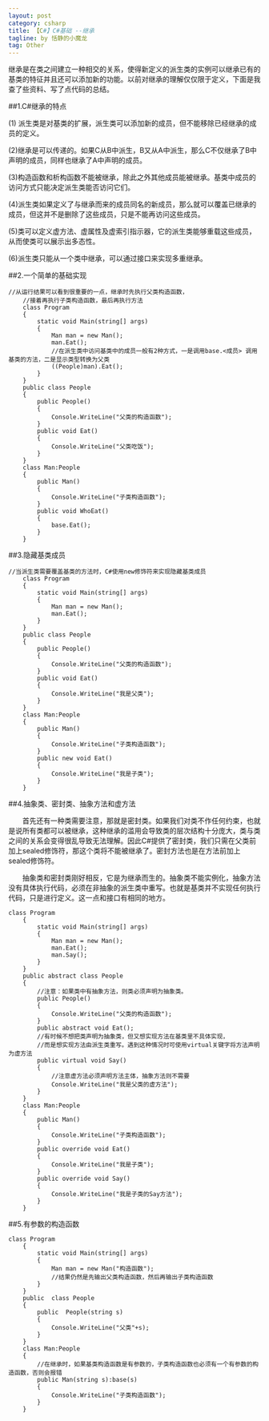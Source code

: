 ```yaml
---
layout: post
category: csharp
title: 【C#】C#基础 --继承
tagline: by 恬静的小魔龙
tag: Other
---
```


继承是在类之间建立一种相交的关系，使得新定义的派生类的实例可以继承已有的基类的特征并且还可以添加新的功能。以前对继承的理解仅仅限于定义，下面是我查了些资料、写了点代码的总结。

##1.C#继承的特点

(1) 派生类是对基类的扩展，派生类可以添加新的成员，但不能移除已经继承的成员的定义。

(2)继承是可以传递的。如果C从B中派生，B又从A中派生，那么C不仅继承了B中声明的成员，同样也继承了A中声明的成员。

(3)构造函数和析构函数不能被继承，除此之外其他成员能被继承。基类中成员的访问方式只能决定派生类能否访问它们。

(4)派生类如果定义了与继承而来的成员同名的新成员，那么就可以覆盖已继承的成员，但这并不是删除了这些成员，只是不能再访问这些成员。

(5)类可以定义虚方法、虚属性及虚索引指示器，它的派生类能够重载这些成员，从而使类可以展示出多态性。

(6)派生类只能从一个类中继承，可以通过接口来实现多重继承。

##2.一个简单的基础实现

```
//从运行结果可以看到很重要的一点，继承时先执行父类构造函数，
    //接着再执行子类构造函数，最后再执行方法
    class Program
    {
        static void Main(string[] args)
        {
            Man man = new Man();
            man.Eat();
            //在派生类中访问基类中的成员一般有2种方式，一是调用base.<成员> 调用基类的方法，二是显示类型转换为父类
            ((People)man).Eat();
        }
    }
    public class People
    {
        public People()
        {
            Console.WriteLine("父类的构造函数");
        }
        public void Eat()
        {
            Console.WriteLine("父类吃饭");
        }
    }
    class Man:People
    {
        public Man()
        {
            Console.WriteLine("子类构造函数");
        }
        public void WhoEat()
        {
            base.Eat();
        }
    }
```
##3.隐藏基类成员

```
//当派生类需要覆盖基类的方法时，C#使用new修饰符来实现隐藏基类成员
    class Program
    {
        static void Main(string[] args)
        {
            Man man = new Man();
            man.Eat();
        }
    }
    public class People
    {
        public People()
        {
            Console.WriteLine("父类的构造函数");
        }
        public void Eat()
        {
            Console.WriteLine("我是父类");
        }
    }
    class Man:People
    {   
        public Man()
        {
            Console.WriteLine("子类构造函数");
        }
        public new void Eat()
        {
            Console.WriteLine("我是子类");
        }
    }
```
##4.抽象类、密封类、抽象方法和虚方法

　　首先还有一种类需要注意，那就是密封类。如果我们对类不作任何约束，也就是说所有类都可以被继承，这种继承的滥用会导致类的层次结构十分庞大，类与类之间的关系会变得很乱导致无法理解。因此C#提供了密封类，我们只需在父类前加上sealed修饰符，那这个类将不能被继承了。密封方法也是在方法前加上sealed修饰符。

　　抽象类和密封类刚好相反，它是为继承而生的。抽象类不能实例化，抽象方法没有具体执行代码，必须在非抽象的派生类中重写。也就是基类并不实现任何执行代码，只是进行定义。这一点和接口有相同的地方。
　　

```
class Program
    {
        static void Main(string[] args)
        {
            Man man = new Man();
            man.Eat();
            man.Say();
        }
    }
    public abstract class People
    {
        //注意：如果类中有抽象方法，则类必须声明为抽象类。
        public People()
        {
            Console.WriteLine("父类的构造函数");
        }
        public abstract void Eat();
        //有时候不想把类声明为抽象类，但又想实现方法在基类里不具体实现，
        //而是想实现方法由派生类重写。遇到这种情况时可使用virtual关键字将方法声明为虚方法
        public virtual void Say()
        {
            //注意虚方法必须声明方法主体，抽象方法则不需要
            Console.WriteLine("我是父类的虚方法");
        }
    }
    class Man:People
    {   
        public Man()
        {
            Console.WriteLine("子类构造函数");
        }
        public override void Eat()
        {
            Console.WriteLine("我是子类");
        }
        public override void Say()
        {
            Console.WriteLine("我是子类的Say方法");
        }
    }
```
##5.有参数的构造函数　

```
class Program
    {
        static void Main(string[] args)
        {
            Man man = new Man("构造函数");
            //结果仍然是先输出父类构造函数，然后再输出子类构造函数
        }
    }
    public  class People
    {
        public  People(string s)
        {
            Console.WriteLine("父类"+s);
        }
    }
    class Man:People
    {   
        //在继承时，如果基类构造函数是有参数的，子类构造函数也必须有一个有参数的构造函数，否则会报错
        public Man(string s):base(s)
        {
            Console.WriteLine("子类构造函数");
        }
    }
```
